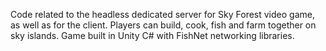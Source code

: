 Code related to the headless dedicated server for Sky Forest video game, as well as for the client.  Players can build, cook, fish and farm together on sky islands.  Game built in Unity C# with FishNet networking libraries.

